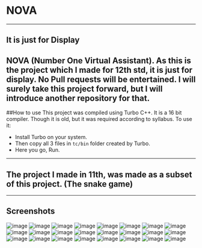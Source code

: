 # NOVA

-------------------------------------------------------------------
## It is just for Display
NOVA (Number One Virtual Assistant). As this is the project which I made for 12th std, it is just for display. No Pull requests will be entertained.
I will surely take this project forward, but I will introduce another repository for that.
-------------------------------------------------------------------

##How to use
This project was compiled using Turbo C++. It is a 16 bit compiler.
Though it is old, but it was required according to syllabus. 
To use it:
- Install Turbo on your system.
- Then copy all 3 files in `tc/bin` folder created by Turbo.
- Here you go, Run.

-------------------------------------------------------------------

## The project I made in 11th, was made as a subset of this project. (The snake game)

-------------------------------------------------------------------
## Screenshots
![image](ImageSources/1.png)
![image](ImageSources/2.png)
![image](ImageSources/3.png)
![image](ImageSources/4.png)
![image](ImageSources/5.png)
![image](ImageSources/6.png)
![image](ImageSources/7.png)
![image](ImageSources/8.png)
![image](ImageSources/9.png)
![image](ImageSources/10.jpg)
![image](ImageSources/11.png)
![image](ImageSources/12.png)
![image](ImageSources/13.png)
![image](ImageSources/14.png)
![image](ImageSources/15.png)
![image](ImageSources/16.png)
![image](ImageSources/17.png)
![image](ImageSources/18.png)
![image](ImageSources/19.png)
![image](ImageSources/20.png)
![image](ImageSources/21.png)
![image](ImageSources/22.png)
![image](ImageSources/23.png)
![image](ImageSources/24.png)

